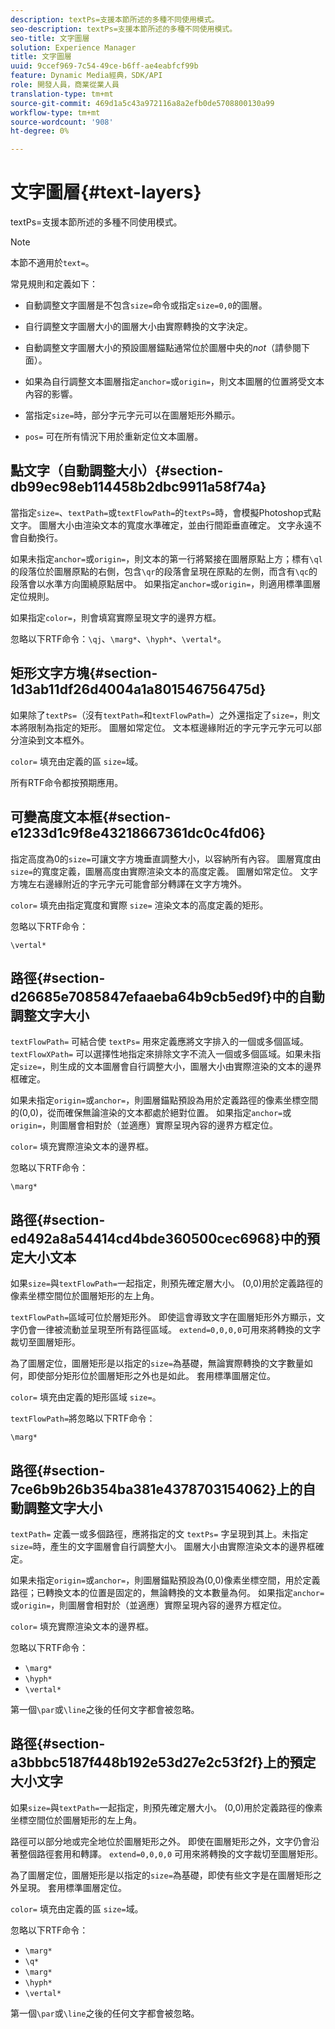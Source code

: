 ```yaml
---
description: textPs=支援本節所述的多種不同使用模式。
seo-description: textPs=支援本節所述的多種不同使用模式。
seo-title: 文字圖層
solution: Experience Manager
title: 文字圖層
uuid: 9ccef969-7c54-49ce-b6ff-ae4eabfcf99b
feature: Dynamic Media經典，SDK/API
role: 開發人員，商業從業人員
translation-type: tm+mt
source-git-commit: 469d1a5c43a972116a8a2efb0de5708800130a99
workflow-type: tm+mt
source-wordcount: '908'
ht-degree: 0%

---
```



# 文字圖層{#text-layers}

textPs=支援本節所述的多種不同使用模式。

>[!NOTE]
>
>本節不適用於`text=`。

常見規則和定義如下：

* 自動調整文字圖層是不包含`size=`命令或指定`size=0,0`的圖層。

* 自行調整文字圖層大小的圖層大小由實際轉換的文字決定。
* 自動調整文字圖層大小的預設圖層錨點通常位於圖層中央的&#x200B;*not*（請參閱下面）。
* 如果為自行調整文本圖層指定`anchor=`或`origin=`，則文本圖層的位置將受文本內容的影響。

* 當指定`size=`時，部分字元字元可以在圖層矩形外顯示。
* `pos=` 可在所有情況下用於重新定位文本圖層。

## 點文字（自動調整大小）{#section-db99ec98eb114458b2dbc9911a58f74a}

當指定`size=`、`textPath=`或`textFlowPath=`的`textPs=`時，會模擬Photoshop式點文字。 圖層大小由渲染文本的寬度水準確定，並由行間距垂直確定。 文字永遠不會自動換行。

如果未指定`anchor=`或`origin=`，則文本的第一行將緊接在圖層原點上方；標有`\ql`的段落位於圖層原點的右側，包含`\qr`的段落會呈現在原點的左側，而含有`\qc`的段落會以水準方向圍繞原點居中。 如果指定`anchor=`或`origin=`，則適用標準圖層定位規則。

如果指定`color=`，則會填寫實際呈現文字的邊界方框。

忽略以下RTF命令：`\qj`、`\marg*`、`\hyph*`、`\vertal*`。

## 矩形文字方塊{#section-1d3ab11df26d4004a1a801546756475d}

如果除了`textPs=`（沒有`textPath=`和`textFlowPath=`）之外還指定了`size=`，則文本將限制為指定的矩形。 圖層如常定位。 文本框邊緣附近的字元字元字元可以部分渲染到文本框外。

`color=` 填充由定義的區 `size=`域。

所有RTF命令都按預期應用。

## 可變高度文本框{#section-e1233d1c9f8e43218667361dc0c4fd06}

指定高度為0的`size=`可讓文字方塊垂直調整大小，以容納所有內容。 圖層寬度由`size=`的寬度定義，圖層高度由實際渲染文本的高度定義。 圖層如常定位。 文字方塊左右邊緣附近的字元字元可能會部分轉譯在文字方塊外。

`color=` 填充由指定寬度和實際 `size=` 渲染文本的高度定義的矩形。

忽略以下RTF命令：

`\vertal*`

## 路徑{#section-d26685e7085847efaaeba64b9cb5ed9f}中的自動調整文字大小

`textFlowPath=` 可結合使 `textPs=` 用來定義應將文字排入的一個或多個區域。`textFlowXPath=` 可以選擇性地指定來排除文字不流入一個或多個區域。如果未指定`size=`，則生成的文本圖層會自行調整大小，圖層大小由實際渲染的文本的邊界框確定。

如果未指定`origin=`或`anchor=`，則圖層錨點預設為用於定義路徑的像素坐標空間的(0,0)，從而確保無論渲染的文本都處於絕對位置。 如果指定`anchor=`或`origin=`，則圖層會相對於（並適應）實際呈現內容的邊界方框定位。

`color=` 填充實際渲染文本的邊界框。

忽略以下RTF命令：

`\marg*`

## 路徑{#section-ed492a8a54414cd4bde360500cec6968}中的預定大小文本

如果`size=`與`textFlowPath=`一起指定，則預先確定層大小。 (0,0)用於定義路徑的像素坐標空間位於圖層矩形的左上角。

`textFlowPath=`區域可位於層矩形外。 即使這會導致文字在圖層矩形外方顯示，文字仍會一律被流動並呈現至所有路徑區域。 `extend=0,0,0,0`可用來將轉換的文字裁切至圖層矩形。

為了圖層定位，圖層矩形是以指定的`size=`為基礎，無論實際轉換的文字數量如何，即使部分矩形位於圖層矩形之外也是如此。 套用標準圖層定位。

`color=` 填充由定義的矩形區域 `size=`。

`textFlowPath=`將忽略以下RTF命令：

`\marg*`

## 路徑{#section-7ce6b9b26b354ba381e4378703154062}上的自動調整文字大小

`textPath=` 定義一或多個路徑，應將指定的文 `textPs=` 字呈現到其上。未指定`size=`時，產生的文字圖層會自行調整大小。 圖層大小由實際渲染文本的邊界框確定。

如果未指定`origin=`或`anchor=`，則圖層錨點預設為(0,0)像素坐標空間，用於定義路徑；已轉換文本的位置是固定的，無論轉換的文本數量為何。 如果指定`anchor=`或`origin=`，則圖層會相對於（並適應）實際呈現內容的邊界方框定位。

`color=` 填充實際渲染文本的邊界框。

忽略以下RTF命令：

* `\marg*`
* `\hyph*`
* `\vertal*`

第一個`\par`或`\line`之後的任何文字都會被忽略。

## 路徑{#section-a3bbbc5187f448b192e53d27e2c53f2f}上的預定大小文字

如果`size=`與`textPath=`一起指定，則預先確定層大小。 (0,0)用於定義路徑的像素坐標空間位於圖層矩形的左上角。

路徑可以部分地或完全地位於圖層矩形之外。 即使在圖層矩形之外，文字仍會沿著整個路徑套用和轉譯。 `extend=0,0,0,0` 可用來將轉換的文字裁切至圖層矩形。

為了圖層定位，圖層矩形是以指定的`size=`為基礎，即使有些文字是在圖層矩形之外呈現。 套用標準圖層定位。

`color=` 填充由定義的區 `size=`域。

忽略以下RTF命令：

* `\marg*`
* `\q*`
* `\marg*`
* `\hyph*`
* `\vertal*`

第一個`\par`或`\line`之後的任何文字都會被忽略。
